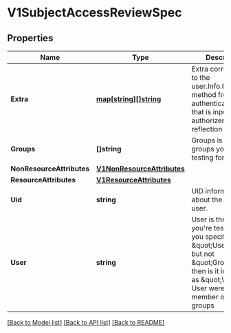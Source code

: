 # V1SubjectAccessReviewSpec

## Properties
Name | Type | Description | Notes
------------ | ------------- | ------------- | -------------
**Extra** | [**map[string][]string**](array.md) | Extra corresponds to the user.Info.GetExtra() method from the authenticator.  Since that is input to the authorizer it needs a reflection here. | [optional] 
**Groups** | **[]string** | Groups is the groups you&#39;re testing for. | [optional] 
**NonResourceAttributes** | [**V1NonResourceAttributes**](v1.NonResourceAttributes.md) |  | [optional] 
**ResourceAttributes** | [**V1ResourceAttributes**](v1.ResourceAttributes.md) |  | [optional] 
**Uid** | **string** | UID information about the requesting user. | [optional] 
**User** | **string** | User is the user you&#39;re testing for. If you specify \&quot;User\&quot; but not \&quot;Groups\&quot;, then is it interpreted as \&quot;What if User were not a member of any groups | [optional] 

[[Back to Model list]](../README.md#documentation-for-models) [[Back to API list]](../README.md#documentation-for-api-endpoints) [[Back to README]](../README.md)


